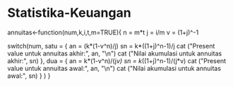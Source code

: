 # Statistika-Keuangan

annuitas<-function(num,k,i,t,m=TRUE){
  n = m*t
  j = i/m
  v = (1+j)^-1
  
switch(num,
       satu = {
              an = (k*(1-v^n)/j)
              sn = k*((1+j)^n-1)/j
              cat ("Present value untuk annuitas akhir:", an, "\n") 
              cat ("Nilai akumulasi untuk annuitas akhir:", sn)
              },
       dua = {
              an = k*(1-v^n)/(j*v)
              sn = k*((1+j)^n-1)/(j*v)
              cat ("Present value untuk annuitas awal:", an, "\n")
              cat ("Nilai akumulasi untuk annuitas awal:", sn)
              }
       )
}
